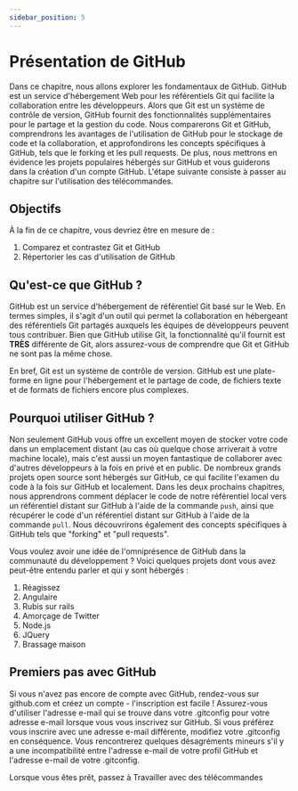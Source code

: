 ```yaml
---
sidebar_position: 5
---
```


# Présentation de GitHub

Dans ce chapitre, nous allons explorer les fondamentaux de GitHub. GitHub est un service d'hébergement Web pour les référentiels Git qui facilite la collaboration entre les développeurs. Alors que Git est un système de contrôle de version, GitHub fournit des fonctionnalités supplémentaires pour le partage et la gestion du code. Nous comparerons Git et GitHub, comprendrons les avantages de l'utilisation de GitHub pour le stockage de code et la collaboration, et approfondirons les concepts spécifiques à GitHub, tels que le forking et les pull requests. De plus, nous mettrons en évidence les projets populaires hébergés sur GitHub et vous guiderons dans la création d'un compte GitHub. L'étape suivante consiste à passer au chapitre sur l'utilisation des télécommandes.

## Objectifs

À la fin de ce chapitre, vous devriez être en mesure de :

1. Comparez et contrastez Git et GitHub
2. Répertorier les cas d'utilisation de GitHub

## Qu'est-ce que GitHub ?

GitHub est un service d'hébergement de référentiel Git basé sur le Web. En termes simples, il s'agit d'un outil qui permet la collaboration en hébergeant des référentiels Git partagés auxquels les équipes de développeurs peuvent tous contribuer. Bien que GitHub utilise Git, la fonctionnalité qu'il fournit est **TRÈS** différente de Git, alors assurez-vous de comprendre que Git et GitHub ne sont pas la même chose.

En bref, Git est un système de contrôle de version. GitHub est une plate-forme en ligne pour l'hébergement et le partage de code, de fichiers texte et de formats de fichiers encore plus complexes.

## Pourquoi utiliser GitHub ?

Non seulement GitHub vous offre un excellent moyen de stocker votre code dans un emplacement distant (au cas où quelque chose arriverait à votre machine locale), mais c'est aussi un moyen fantastique de collaborer avec d'autres développeurs à la fois en privé et en public. De nombreux grands projets open source sont hébergés sur GitHub, ce qui facilite l'examen du code à la fois sur GitHub et localement. Dans les deux prochains chapitres, nous apprendrons comment déplacer le code de notre référentiel local vers un référentiel distant sur GitHub à l'aide de la commande `push`, ainsi que récupérer le code d'un référentiel distant sur GitHub à l'aide de la commande `pull`. Nous découvrirons également des concepts spécifiques à GitHub tels que "forking" et "pull requests".

Vous voulez avoir une idée de l'omniprésence de GitHub dans la communauté du développement ? Voici quelques projets dont vous avez peut-être entendu parler et qui y sont hébergés :

1. Réagissez
2. Angulaire
3. Rubis sur rails
4. Amorçage de Twitter
5. Node.js
6. JQuery
7. Brassage maison

## Premiers pas avec GitHub

Si vous n'avez pas encore de compte avec GitHub, rendez-vous sur github.com et créez un compte - l'inscription est facile ! Assurez-vous d'utiliser l'adresse e-mail qui se trouve dans votre .gitconfig pour votre adresse e-mail lorsque vous vous inscrivez sur GitHub. Si vous préférez vous inscrire avec une adresse e-mail différente, modifiez votre .gitconfig en conséquence. Vous rencontrerez quelques désagréments mineurs s'il y a une incompatibilité entre l'adresse e-mail de votre profil GitHub et l'adresse e-mail de votre .gitconfig.

Lorsque vous êtes prêt, passez à Travailler avec des télécommandes
